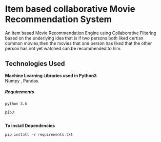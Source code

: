 
Item based collaborative Movie Recommendation System
=======

An item based Movie Recommendation Engine using Collaborative Filtering based on the underlying idea that is if two persons both liked certian common movies,then the movies that one person has liked that the other person has not yet watched can be recommended to him.

Technologies Used
------

**Machine Learning Libraries used in Python3**</br>
Numpy , Pandas.


##### Requirements
```
python 3.6

pip3


```

**To install Dependencies**

```
pip install -r requirements.txt
```
